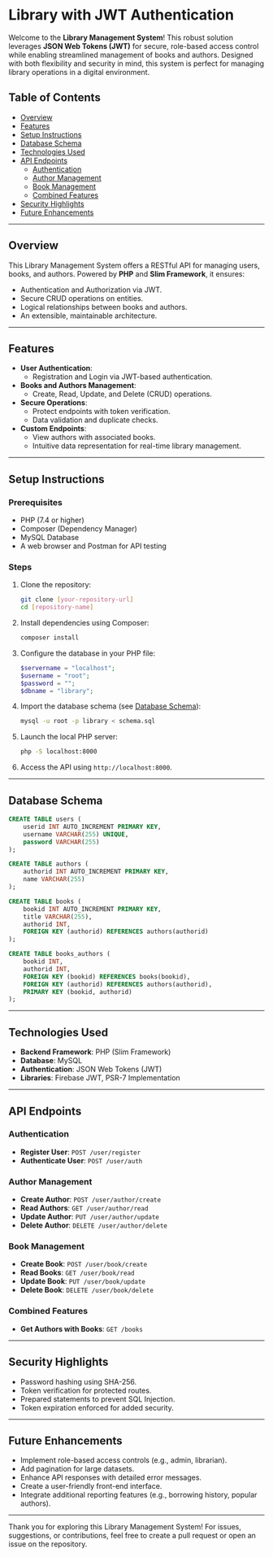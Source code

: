 # Library with JWT Authentication

Welcome to the **Library Management System**! This robust solution leverages **JSON Web Tokens (JWT)** for secure, role-based access control while enabling streamlined management of books and authors. Designed with both flexibility and security in mind, this system is perfect for managing library operations in a digital environment.

## Table of Contents

- [Overview](#overview)
- [Features](#features)
- [Setup Instructions](#setup-instructions)
- [Database Schema](#database-schema)
- [Technologies Used](#technologies-used)
- [API Endpoints](#api-endpoints)
  - [Authentication](#authentication)
  - [Author Management](#author-management)
  - [Book Management](#book-management)
  - [Combined Features](#combined-features)
- [Security Highlights](#security-highlights)
- [Future Enhancements](#future-enhancements)

---

## Overview

This Library Management System offers a RESTful API for managing users, books, and authors. Powered by **PHP** and **Slim Framework**, it ensures:

- Authentication and Authorization via JWT.
- Secure CRUD operations on entities.
- Logical relationships between books and authors.
- An extensible, maintainable architecture.

---

## Features

- **User Authentication**: 
  - Registration and Login via JWT-based authentication.
- **Books and Authors Management**:
  - Create, Read, Update, and Delete (CRUD) operations.
- **Secure Operations**:
  - Protect endpoints with token verification.
  - Data validation and duplicate checks.
- **Custom Endpoints**:
  - View authors with associated books.
  - Intuitive data representation for real-time library management.

---

## Setup Instructions

### Prerequisites
- PHP (7.4 or higher)
- Composer (Dependency Manager)
- MySQL Database
- A web browser and Postman for API testing

### Steps

1. Clone the repository:
   ```bash
   git clone [your-repository-url]
   cd [repository-name]
   ```

2. Install dependencies using Composer:
   ```bash
   composer install
   ```

3. Configure the database in your PHP file:
   ```php
   $servername = "localhost";
   $username = "root";
   $password = "";
   $dbname = "library";
   ```

4. Import the database schema (see [Database Schema](#database-schema)):
   ```bash
   mysql -u root -p library < schema.sql
   ```

5. Launch the local PHP server:
   ```bash
   php -S localhost:8000
   ```

6. Access the API using `http://localhost:8000`.

---

## Database Schema

```sql
CREATE TABLE users (
    userid INT AUTO_INCREMENT PRIMARY KEY,
    username VARCHAR(255) UNIQUE,
    password VARCHAR(255)
);

CREATE TABLE authors (
    authorid INT AUTO_INCREMENT PRIMARY KEY,
    name VARCHAR(255)
);

CREATE TABLE books (
    bookid INT AUTO_INCREMENT PRIMARY KEY,
    title VARCHAR(255),
    authorid INT,
    FOREIGN KEY (authorid) REFERENCES authors(authorid)
);

CREATE TABLE books_authors (
    bookid INT,
    authorid INT,
    FOREIGN KEY (bookid) REFERENCES books(bookid),
    FOREIGN KEY (authorid) REFERENCES authors(authorid),
    PRIMARY KEY (bookid, authorid)
);
```

---

## Technologies Used

- **Backend Framework**: PHP (Slim Framework)
- **Database**: MySQL
- **Authentication**: JSON Web Tokens (JWT)
- **Libraries**: Firebase JWT, PSR-7 Implementation

---

## API Endpoints

### Authentication

- **Register User**: `POST /user/register`
- **Authenticate User**: `POST /user/auth`

### Author Management

- **Create Author**: `POST /user/author/create`
- **Read Authors**: `GET /user/author/read`
- **Update Author**: `PUT /user/author/update`
- **Delete Author**: `DELETE /user/author/delete`

### Book Management

- **Create Book**: `POST /user/book/create`
- **Read Books**: `GET /user/book/read`
- **Update Book**: `PUT /user/book/update`
- **Delete Book**: `DELETE /user/book/delete`

### Combined Features

- **Get Authors with Books**: `GET /books`

---

## Security Highlights

- Password hashing using SHA-256.
- Token verification for protected routes.
- Prepared statements to prevent SQL Injection.
- Token expiration enforced for added security.

---

## Future Enhancements

- Implement role-based access controls (e.g., admin, librarian).
- Add pagination for large datasets.
- Enhance API responses with detailed error messages.
- Create a user-friendly front-end interface.
- Integrate additional reporting features (e.g., borrowing history, popular authors).

---

Thank you for exploring this Library Management System! For issues, suggestions, or contributions, feel free to create a pull request or open an issue on the repository.
